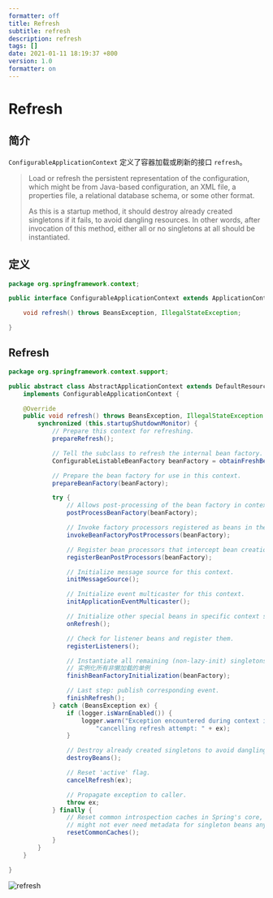```yaml
---
formatter: off
title: Refresh 
subtitle: refresh 
description: refresh 
tags: [] 
date: 2021-01-11 18:19:37 +800 
version: 1.0
formatter: on
---
```


# Refresh

## 简介

`ConfigurableApplicationContext` 定义了容器加载或刷新的接口 `refresh`。

> Load or refresh the persistent representation of the configuration, which might be from Java-based configuration, an XML file, a
> properties file, a relational database schema, or some other format.
>
> As this is a startup method, it should destroy already created singletons if it fails, to avoid dangling resources. In other words,
> after invocation of this method, either all or no singletons at all should be instantiated.

## 定义

```java
package org.springframework.context;

public interface ConfigurableApplicationContext extends ApplicationContext, Lifecycle, Closeable {

    void refresh() throws BeansException, IllegalStateException;

}
```

## Refresh

```java
package org.springframework.context.support;

public abstract class AbstractApplicationContext extends DefaultResourceLoader
    implements ConfigurableApplicationContext {

    @Override
    public void refresh() throws BeansException, IllegalStateException {
        synchronized (this.startupShutdownMonitor) {
            // Prepare this context for refreshing.
            prepareRefresh();

            // Tell the subclass to refresh the internal bean factory.
            ConfigurableListableBeanFactory beanFactory = obtainFreshBeanFactory();

            // Prepare the bean factory for use in this context.
            prepareBeanFactory(beanFactory);

            try {
                // Allows post-processing of the bean factory in context subclasses.
                postProcessBeanFactory(beanFactory);

                // Invoke factory processors registered as beans in the context.
                invokeBeanFactoryPostProcessors(beanFactory);

                // Register bean processors that intercept bean creation.
                registerBeanPostProcessors(beanFactory);

                // Initialize message source for this context.
                initMessageSource();

                // Initialize event multicaster for this context.
                initApplicationEventMulticaster();

                // Initialize other special beans in specific context subclasses.
                onRefresh();

                // Check for listener beans and register them.
                registerListeners();

                // Instantiate all remaining (non-lazy-init) singletons.
                // 实例化所有非懒加载的单例
                finishBeanFactoryInitialization(beanFactory);

                // Last step: publish corresponding event.
                finishRefresh();
            } catch (BeansException ex) {
                if (logger.isWarnEnabled()) {
                    logger.warn("Exception encountered during context initialization - " +
                        "cancelling refresh attempt: " + ex);
                }

                // Destroy already created singletons to avoid dangling resources.
                destroyBeans();

                // Reset 'active' flag.
                cancelRefresh(ex);

                // Propagate exception to caller.
                throw ex;
            } finally {
                // Reset common introspection caches in Spring's core, since we
                // might not ever need metadata for singleton beans anymore...
                resetCommonCaches();
            }
        }
    }

}
```

![refresh](http://processon.com/chart_image/5fa274c963768943485bbf37.png)